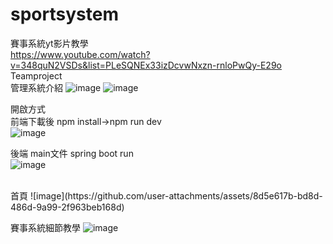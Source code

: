 # sportsystem
賽事系統yt影片教學<br>
https://www.youtube.com/watch?v=348quN2VSDs&list=PLeSQNEx33izDcvwNxzn-rnloPwQy-E29o
Teamproject<br>
管理系統介紹
![image](https://github.com/user-attachments/assets/8e759cff-afd2-42b0-b19f-0b1de0f79bc5)
![image](https://github.com/user-attachments/assets/a764f854-a353-460a-ad4e-56cb42df984c)

開啟方式<br>
前端下載後 npm install->npm run dev   <br>
![image](https://github.com/user-attachments/assets/129d9944-2011-4c23-bbdf-b10f34462bd9)

後端  main文件 spring boot run   <br>
![image](https://github.com/user-attachments/assets/75317472-5be7-4a43-bc12-6926360ce4b0)

<br>
首頁
![image](https://github.com/user-attachments/assets/8d5e617b-bd8d-486d-9a99-2f963beb168d)

賽事系統細節教學
![image](https://github.com/user-attachments/assets/13f9070e-985e-4193-b9d5-edc3d7821db3)



